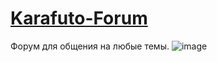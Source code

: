 # <a href="http://ce43178.tmweb.ru/">Karafuto-Forum</a>
Форум для общения на любые темы.
![image](https://user-images.githubusercontent.com/89770620/169253772-b818210d-cf8c-4670-945b-b5f64cdc8c1a.png)
